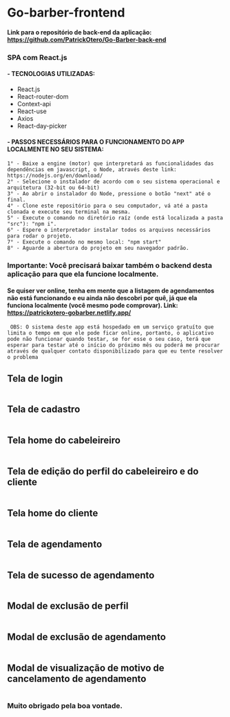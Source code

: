 # Go-barber-frontend

#### Link para o repositório de back-end da aplicação: https://github.com/PatrickOtero/Go-Barber-back-end

### SPA com React.js

#### - TECNOLOGIAS UTILIZADAS:

  - React.js
  - React-router-dom
  - Context-api
  - React-use
  - Axios
  - React-day-picker
  
#### - PASSOS NECESSÁRIOS PARA O FUNCIONAMENTO DO APP LOCALMENTE NO SEU SISTEMA:

    1° - Baixe a engine (motor) que interpretará as funcionalidades das dependências em javascript, o Node, através deste link: https://nodejs.org/en/download/
    2° - Selecione o instalador de acordo com o seu sistema operacional e arquitetura (32-bit ou 64-bit)
    3° - Ao abrir o instalador do Node, pressione o botão "next" até o final.
    4° - Clone este repositório para o seu computador, vá até a pasta clonada e execute seu terminal na mesma.
    5° - Execute o comando no diretório raíz (onde está localizada a pasta "src"): "npm i".
    6° - Espere o interpretador instalar todos os arquivos necessários para rodar o projeto.
    7° - Execute o comando no mesmo local: "npm start"
    8° - Aguarde a abertura do projeto em seu navegador padrão.
      
      
### Importante: Você precisará baixar também o backend desta aplicação para que ela funcione localmente.

#### Se quiser ver online, tenha em mente que a listagem de agendamentos não está funcionando e eu ainda não descobri por quê, já que ela funciona localmente (você mesmo pode comprovar). Link: https://patrickotero-gobarber.netlify.app/

     OBS: O sistema deste app está hospedado em um serviço gratuíto que limita o tempo em que ele pode ficar online, portanto, o aplicativo pode não funcionar quando testar, se for esse o seu caso, terá que esperar para testar até o início do próximo mês ou poderá me procurar através de qualquer contato disponibilizado para que eu tente resolver o problema

## Tela de login
<img src="">

## Tela de cadastro
<img src="">

## Tela home do cabeleireiro
<img src="">

## Tela de edição do perfil do cabeleireiro e do cliente
<img src="">

## Tela home do cliente
<img src="">

## Tela de agendamento
<img src="">

## Tela de sucesso de agendamento
<img src="">

## Modal de exclusão de perfil
<img src="">

## Modal de exclusão de agendamento
<img src="">

## Modal de visualização de motivo de cancelamento de agendamento
<img src="">

### Muito obrigado pela boa vontade.